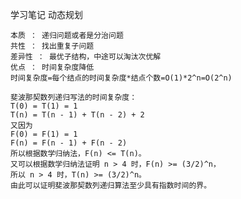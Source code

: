 学习笔记
动态规划

    本质 ： 递归问题或者是分治问题
    共性 ： 找出重复子问题
    差异性 ： 最优子结构，中途可以淘汰次优解
    优点 ： 时间复杂度降低
    时间复杂度=每个结点的时间复杂度*结点个数=O(1)*2^n=O(2^n)
    
    斐波那契数列递归写法的时间复杂度：
    T(0) = T(1) = 1
    T(n) = T(n - 1) + T(n - 2) + 2
    又因为
    F(0) = F(1) = 1
    F(n) = F(n - 1) + F(n - 2)
    所以根据数学归纳法，F(n) <= T(n)。
    又可以根据数学归纳法证明 n > 4 时，F(n) >= (3/2)^n，
    所以 n > 4 时，T(n) >= (3/2)^n。
    由此可以证明斐波那契数列递归算法至少具有指数时间的界。